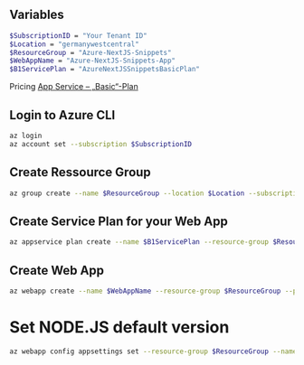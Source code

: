## Variables

```bash
$SubscriptionID = "Your Tenant ID"
$Location = "germanywestcentral"
$ResourceGroup = "Azure-NextJS-Snippets"
$WebAppName = "Azure-NextJS-Snippets-App"
$B1ServicePlan = "AzureNextJSSnippetsBasicPlan"
```

Pricing [App Service – „Basic“-Plan]([https://pages.github.com/](https://azure.microsoft.com/de-de/pricing/details/app-service/windows/))

## Login to Azure CLI

```bash
az login
az account set --subscription $SubscriptionID
```

## Create Ressource Group

```bash
az group create --name $ResourceGroup --location $Location --subscription $SubscriptionID
```

## Create Service Plan for your Web App

```bash
az appservice plan create --name $B1ServicePlan --resource-group $ResourceGroup --location $Location --sku B1 --subscription $SubscriptionID
```

## Create Web App

```bash
az webapp create --name $WebAppName --resource-group $ResourceGroup --plan $B1ServicePlan --runtime "NODE:20LTS" --https-only true --public-network-access Enabled --subscription $SubscriptionID
```

# Set NODE.JS default version

```bash
az webapp config appsettings set --resource-group $ResourceGroup --name $WebAppName --settings WEBSITE_NODE_DEFAULT_VERSION=~20
```


